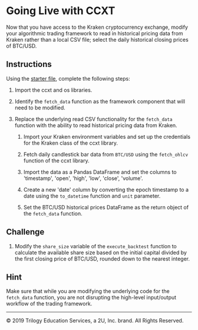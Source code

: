 # Going Live with CCXT

Now that you have access to the Kraken cryptocurrency exchange, modify your algorithmic trading framework to read in historical pricing data from Kraken rather than a local CSV file; select the daily historical closing prices of BTC/USD.

## Instructions

Using the [starter file](Unsolved/ninja_trader_v2.py), complete the following steps:

1. Import the ccxt and os libraries.

2. Identify the `fetch_data` function as the framework component that will need to be modified.

3. Replace the underlying read CSV functionality for the `fetch_data` function with the ability to read historical pricing data from Kraken.

    1. Import your Kraken environment variables and set up the credentials for the Kraken class of the ccxt library.

    2. Fetch daily candlestick bar data from `BTC/USD` using the `fetch_ohlcv` function of the ccxt library.

    3. Import the data as a Pandas DataFrame and set the columns to 'timestamp', 'open', 'high', 'low', 'close', 'volume'.

    4. Create a new 'date' column by converting the epoch timestamp to a date using the `to_datetime` function and `unit` parameter.

    5. Set the BTC/USD historical prices DataFrame as the return object of the `fetch_data` function.

## Challenge

1. Modify the `share_size` variable of the `execute_backtest` function to calculate the available share size based on the initial capital divided by the first closing price of BTC/USD, rounded down to the nearest integer.

## Hint

Make sure that while you are modifying the underlying code for the `fetch_data` function, you are not disrupting the high-level input/output workflow of the trading framework.

---

© 2019 Trilogy Education Services, a 2U, Inc. brand. All Rights Reserved.
